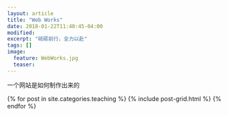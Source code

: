 ```yaml
---
layout: article
title: "Web Works"
date: 2018-01-22T11:40:45-04:00
modified:
excerpt: "砥砺前行，全力以赴"
tags: []
image: 
  feature: WebWorks.jpg
  teaser:
---
```


 一个网站是如何制作出来的

<div class="tiles">
{% for post in site.categories.teaching %}
  {% include post-grid.html %}
{% endfor %}
</div><!-- /.tiles 把所有categories 有 SDG 的列出来-->